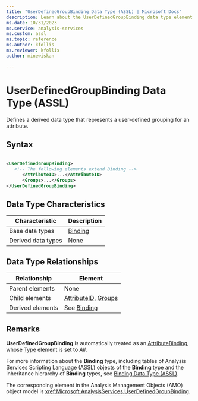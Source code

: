 ```yaml
---
title: "UserDefinedGroupBinding Data Type (ASSL) | Microsoft Docs"
description: Learn about the UserDefinedGroupBinding data type element in the Analysis Services Scripting Language (ASSL) schema.
ms.date: 10/31/2023
ms.service: analysis-services
ms.custom: assl
ms.topic: reference
ms.author: kfollis
ms.reviewer: kfollis
author: minewiskan

---
```

# UserDefinedGroupBinding Data Type (ASSL)

  Defines a derived data type that represents a user-defined grouping for an attribute.  
  
## Syntax  
  
```xml  
  
<UserDefinedGroupBinding>  
   <!-- The following elements extend Binding -->  
      <AttributeID>...</AttributeID>  
      <Groups>...</Groups>  
</UserDefinedGroupBinding>  
```  
  
## Data Type Characteristics  
  
|Characteristic|Description|  
|--------------------|-----------------|  
|Base data types|[Binding](binding-data-type-assl.md)|  
|Derived data types|None|  
  
## Data Type Relationships  
  
|Relationship|Element|  
|------------------|-------------|  
|Parent elements|None|  
|Child elements|[AttributeID](../properties/attributeid-element-assl.md), [Groups](../collections/groups-element-assl.md)|  
|Derived elements|See [Binding](binding-data-type-assl.md)|  
  
## Remarks  
 **UserDefinedGroupBinding** is automatically treated as an [AttributeBinding](attributebinding-data-type-assl.md), whose [Type](../properties/type-element-binding-assl.md) element is set to *All*.  
  
 For more information about the **Binding** type, including tables of Analysis Services Scripting Language (ASSL) objects of the **Binding** type and the inheritance hierarchy of **Binding** types, see [Binding Data Type &#40;ASSL&#41;](binding-data-type-assl.md). 
  
 The corresponding element in the Analysis Management Objects (AMO) object model is <xref:Microsoft.AnalysisServices.UserDefinedGroupBinding>.  
  
  
